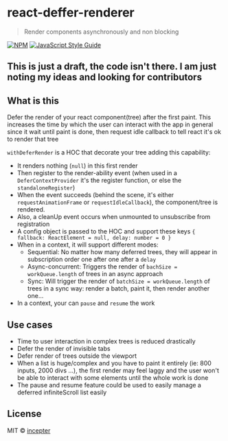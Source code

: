 # react-deffer-renderer

> Render components asynchronously and non blocking

[![NPM](https://img.shields.io/npm/v/react-deffer-renderer.svg)](https://www.npmjs.com/package/react-deffer-renderer) [![JavaScript Style Guide](https://img.shields.io/badge/code_style-standard-brightgreen.svg)](https://standardjs.com)

## This is just a draft, the code isn't there. I am just noting my ideas and looking for contributors

## What is this

Defer the render of your react component(tree) after the first paint.
This increases the time by which the user can interact with the app in general since it wait until paint is done, then request idle callback to tell react it's ok to render that tree

`withDeferRender` is a HOC that decorate your tree adding this capability:
- It renders nothing (`null`) in this first render
- Then register to the render-ability event (when used in a `DeferContextProvider` it's the register function, or else the `standaloneRegister`)
- When the event succeeds (behind the scene, it's either `requestAnimationFrame` or `requestIdleCallback`), the component/tree is rendered.
- Also, a cleanUp event occurs when unmounted to unsubscribe from registration
- A config object is passed to the HOC and support these keys `{ fallback: ReactElement = null, delay: number = 0 }`
- When in a context, it will support different modes:
    - Sequential: No matter how many deferred trees, they will appear in subscription order one after one after a `delay`
    - Async-concurrent: Triggers the render of `bachSize = workQueue.length` of trees in an async approach
    - Sync: Will trigger the render of `batchSize = workQueue.length` of trees in a sync way: render a batch, paint it, then render another one...
- In a context, your can `pause` and `resume` the work
## Use cases

- Time to user interaction in complex trees is reduced drastically
- Defer the render of invisible tabs
- Defer render of trees outside the viewport
- When a list is huge/complex and you have to paint it entirely (ie: 800 inputs, 2000 divs ...), the first render may feel laggy and the user won't be able to interact with some elements until the whole work is done 
- The pause and resume feature could be used to easily manage a deferred infiniteScroll list easily 


## License

MIT © [incepter](https://github.com/incepter)
